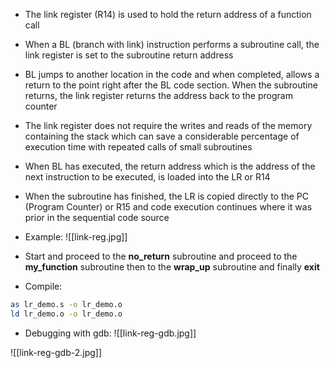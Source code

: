 - The link register (R14) is used to hold the return address of a function call
- When a BL (branch with link) instruction performs a subroutine call, the link register is set to the subroutine return address
- BL jumps to another location in the code and when completed, allows a return to the point right after the BL code section. When the subroutine returns, the link register returns the address back to the program counter

- The link register does not require the writes and reads of the memory containing the stack which can save a considerable percentage of execution time with repeated calls of small subroutines

- When BL has executed, the return address which is the address of the next instruction to be executed, is loaded into the LR or R14
- When the subroutine has finished, the LR is copied directly to the PC (Program Counter) or R15 and code execution continues where it was prior in the sequential code source

- Example:
![[link-reg.jpg]]
- Start and proceed to the **no_return** subroutine and proceed to the **my_function** subroutine then to the **wrap_up** subroutine and finally **exit**

- Compile: 
```bash
as lr_demo.s -o lr_demo.o
ld lr_demo.o -o lr_demo.o
```

- Debugging with gdb:
![[link-reg-gdb.jpg]]

![[link-reg-gdb-2.jpg]]
